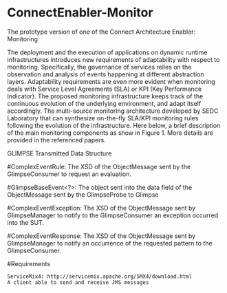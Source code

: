 # ConnectEnabler-Monitor
The prototype version of one of the Connect Architecture Enabler: Monitoring

The deployment and the execution of applications on dynamic runtime infrastructures introduces new requirements of adaptability with respect to monitoring. Specifically, the governance of services relies on the observation and analysis of events happening at different abstraction layers. Adaptability requirements are even more evident when monitoring deals with Service Level Agreements (SLA) or KPI (Key Performance Indicator).
The proposed monitoring infrastructure keeps track of the continuous evolution of the underlying environment, and adapt itself accordingly.
The multi-source monitoring architecture developed by SEDC Laboratory that can synthesize on-the-fly SLA/KPI monitoring rules following the evolution of the infrastructure.
Here below, a brief description of the main monitoring components as show in Figure 1.
More details are provided in the referenced papers.

GLIMPSE Transmitted Data Structure

#ComplexEventRule:
The XSD of the ObjectMessage sent by the GlimpseConsumer to request an evaluation.

#GlimpseBaseEvent<?>:
The object sent into the data field of the ObjectMessage sent by the GlimpseProbe to Glimpse

#ComplexEventException:
The XSD of the ObjectMessage sent by GlimpseManager to notify to the GlimpseConsumer an exception occurred into the SUT.

#ComplexEventResponse:
The XSD of the ObjectMessage sent by GlimpseManager to notify an occurrence of the requested pattern to the GlimpseConsumer.

#Requirements

    ServiceMix4: http://servicemix.apache.org/SMX4/download.html
    A client able to send and receive JMS messages

